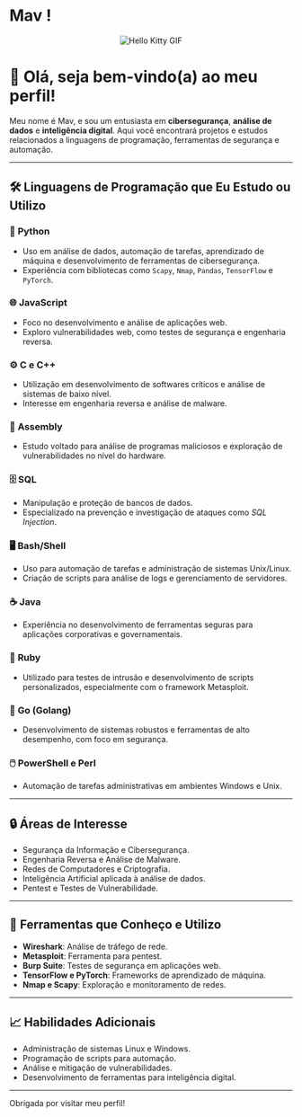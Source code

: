 # Mav !

<div align="center">
  <img src="https://media.tenor.com/YcSbUdAyjy4AAAAi/cute-hello-kitty.gif" alt="Hello Kitty GIF">
</div>

# 👋 Olá, seja bem-vindo(a) ao meu perfil!

Meu nome é Mav, e sou um entusiasta em **cibersegurança**, **análise de dados** e **inteligência digital**. Aqui você encontrará projetos e estudos relacionados a linguagens de programação, ferramentas de segurança e automação.

---

## 🛠️ **Linguagens de Programação que Eu Estudo ou Utilizo**

### 🐍 **Python**
- Uso em análise de dados, automação de tarefas, aprendizado de máquina e desenvolvimento de ferramentas de cibersegurança.
- Experiência com bibliotecas como `Scapy`, `Nmap`, `Pandas`, `TensorFlow` e `PyTorch`.

### 🌐 **JavaScript**
- Foco no desenvolvimento e análise de aplicações web.
- Exploro vulnerabilidades web, como testes de segurança e engenharia reversa.

### ⚙️ **C e C++**
- Utilização em desenvolvimento de softwares críticos e análise de sistemas de baixo nível.
- Interesse em engenharia reversa e análise de malware.

### 🔩 **Assembly**
- Estudo voltado para análise de programas maliciosos e exploração de vulnerabilidades no nível do hardware.

### 🗄️ **SQL**
- Manipulação e proteção de bancos de dados.
- Especializado na prevenção e investigação de ataques como *SQL Injection*.

### 🖥️ **Bash/Shell**
- Uso para automação de tarefas e administração de sistemas Unix/Linux.
- Criação de scripts para análise de logs e gerenciamento de servidores.

### ☕ **Java**
- Experiência no desenvolvimento de ferramentas seguras para aplicações corporativas e governamentais.

### 💎 **Ruby**
- Utilizado para testes de intrusão e desenvolvimento de scripts personalizados, especialmente com o framework Metasploit.

### 🚀 **Go (Golang)**
- Desenvolvimento de sistemas robustos e ferramentas de alto desempenho, com foco em segurança.

### 🖱️ **PowerShell e Perl**
- Automação de tarefas administrativas em ambientes Windows e Unix.

---

## 🔒 **Áreas de Interesse**

- Segurança da Informação e Cibersegurança.
- Engenharia Reversa e Análise de Malware.
- Redes de Computadores e Criptografia.
- Inteligência Artificial aplicada à análise de dados.
- Pentest e Testes de Vulnerabilidade.

---

## 🌟 **Ferramentas que Conheço e Utilizo**

- **Wireshark**: Análise de tráfego de rede.
- **Metasploit**: Ferramenta para pentest.
- **Burp Suite**: Testes de segurança em aplicações web.
- **TensorFlow e PyTorch**: Frameworks de aprendizado de máquina.
- **Nmap e Scapy**: Exploração e monitoramento de redes.

---

## 📈 **Habilidades Adicionais**
- Administração de sistemas Linux e Windows.
- Programação de scripts para automação.
- Análise e mitigação de vulnerabilidades.
- Desenvolvimento de ferramentas para inteligência digital.

---

Obrigada por visitar meu perfil!
